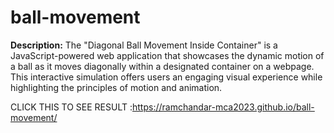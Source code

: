 # ball-movement

**Description:**
The "Diagonal Ball Movement Inside Container" is a JavaScript-powered web application that showcases the dynamic motion of a ball as it moves diagonally within a designated container on a webpage. This interactive simulation offers users an engaging visual experience while highlighting the principles of motion and animation.

CLICK THIS TO SEE RESULT :https://ramchandar-mca2023.github.io/ball-movement/

